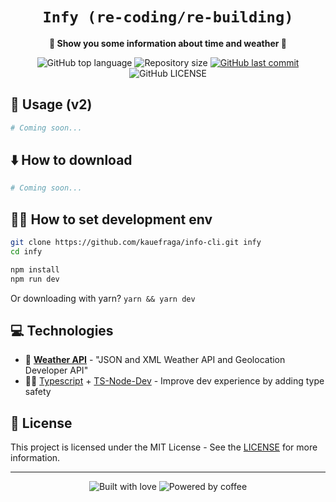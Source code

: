 <div align="center">
  <h1><code>Infy (re-coding/re-building)</code></h1>

  <p>
    <strong>🌌 Show you some information about time and weather 🌌</strong>
  </p>

  <p >
    <img
      alt="GitHub top language"
      src="https://img.shields.io/github/languages/top/kauefraga/info-cli.svg"
    />
    <img
      alt="Repository size"
      src="https://img.shields.io/github/repo-size/kauefraga/info-cli.svg"
    />
    <a href="https://github.com/kauefraga/info-cli/commits/main">
      <img
        alt="GitHub last commit"
        src="https://img.shields.io/github/last-commit/kauefraga/info-cli.svg"
      />
    </a>
    <img
      alt="GitHub LICENSE"
      src="https://img.shields.io/github/license/kauefraga/info-cli.svg"
    />
  </p>
</div>


## 📖 Usage (v2)

```bash
# Coming soon...
```

## ⬇️ How to download

```bash
# Coming soon...
```

## 👷‍♂️ How to set development env

```bash
git clone https://github.com/kauefraga/info-cli.git infy
cd infy

npm install
npm run dev
```
Or downloading with yarn? `yarn && yarn dev`

## 💻 Technologies

- 🌠 **[Weather API](https://www.weatherapi.com)** - "JSON and XML Weather API and Geolocation Developer API"
- 👩‍💻 [Typescript](https://typescriptlang.org) + [TS-Node-Dev](https://npm.im/ts-node-dev) - Improve dev experience by adding type safety


## 📝 License

This project is licensed under the MIT License - See the [LICENSE](https://github.com/kauefraga/info-cli/blob/main/LICENSE) for more information.

---

<div align="center" display="flex">
  <img alt="Built with love" src="https://forthebadge.com/images/badges/built-with-love.svg">
  <img alt="Powered by coffee" src="https://forthebadge.com/images/badges/powered-by-coffee.svg">
</div>
